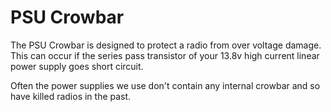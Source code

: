 # PSU Crowbar

The PSU Crowbar is designed to protect a radio from over voltage damage. This
can occur if the series pass transistor of your 13.8v high current linear power
supply goes short circuit.

Often the power supplies we use don't contain any internal crowbar and so have
killed radios in the past.




